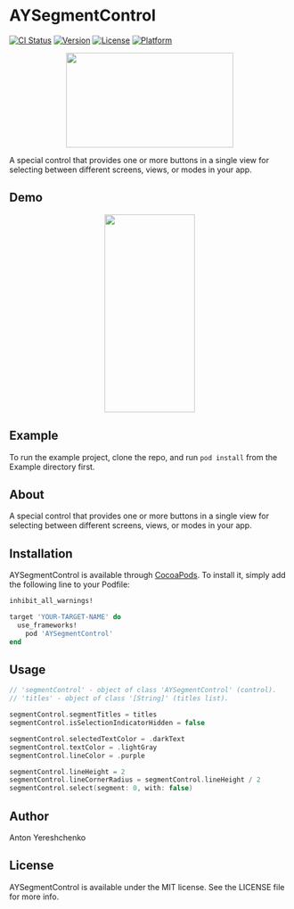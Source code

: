 # AYSegmentControl


[![CI Status](https://img.shields.io/travis/antonyereshchenko@gmail.com/AYSegmentControl.svg?style=flat)](https://travis-ci.org/antonyereshchenko@gmail.com/AYSegmentControl)
[![Version](https://img.shields.io/cocoapods/v/AYSegmentControl.svg?style=flat)](https://cocoapods.org/pods/AYSegmentControl)
[![License](https://img.shields.io/cocoapods/l/AYSegmentControl.svg?style=flat)](https://cocoapods.org/pods/AYSegmentControl)
[![Platform](https://img.shields.io/cocoapods/p/AYSegmentControl.svg?style=flat)](https://cocoapods.org/pods/AYSegmentControl)

<p align="center">
  <img width="300" height="170" src="https://github.com/bananaRanger/AYSegmentControl/blob/master/Resources/logo.png?raw=true">
</p>

A special control that provides one or more buttons in a single view for selecting between different screens, views, or modes in your app.

## Demo

<p align="center">
  <img width="162" height="355" src="https://github.com/bananaRanger/AYSegmentControl/blob/master/Resources/demo.mov?raw=true">
</p>

## Example

To run the example project, clone the repo, and run `pod install` from the Example directory first.

## About

A special control that provides one or more buttons in a single view for selecting between different screens, views, or modes in your app.

## Installation

AYSegmentControl is available through [CocoaPods](https://cocoapods.org). To install
it, simply add the following line to your Podfile:

```ruby
inhibit_all_warnings!

target 'YOUR-TARGET-NAME' do
  use_frameworks!
	pod 'AYSegmentControl'
end
```

## Usage

```swift
// 'segmentControl' - object of class 'AYSegmentControl' (control).
// 'titles' - object of class '[String]' (titles list).

segmentControl.segmentTitles = titles
segmentControl.isSelectionIndicatorHidden = false

segmentControl.selectedTextColor = .darkText
segmentControl.textColor = .lightGray
segmentControl.lineColor = .purple

segmentControl.lineHeight = 2
segmentControl.lineCornerRadius = segmentControl.lineHeight / 2
segmentControl.select(segment: 0, with: false)
```

## Author

Anton Yereshchenko

## License

AYSegmentControl is available under the MIT license. See the LICENSE file for more info.


